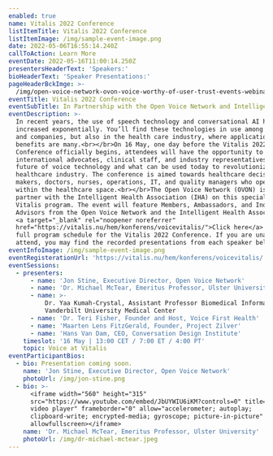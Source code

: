 ```yaml
---
enabled: true
name: Vitalis 2022 Conference
listItemTitle: Vitalis 2022 Conference
listItemImage: /img/sample-event-image.png
date: 2022-05-06T16:55:14.240Z
callToAction: Learn More
eventDate: 2022-05-16T11:00:14.250Z
presentersHeaderText: 'Speakers:'
bioHeaderText: 'Speaker Presentations:'
pageHeaderBckImge: >-
  /img/open-voice-network-ovon-voice-worthy-of-user-trust-events-webinar-temporary-header.png
eventTitle: Vitalis 2022 Conference
eventSubTitle: In Partnership with the Open Voice Network and Intelligent Health Association
eventDescription: >-
  In recent years, the use of speech technology and conversational AI has
  increased exponentially. You’ll find these technologies in use among consumer
  and companies, but also in the health care industry, where applications and
  benefits are many.<br></br>On 16 May, one day before the Vitalis 2022
  Conference officially begins, attendees will have the opportunity to hear from
  international advocates, clinical staff, and industry representatives on the
  future of voice technology and what can be used today to revolutionize the
  healthcare industry. The conference is aimed towards healthcare decision
  makers, doctors, nurses, operations, IT, and quality managers who operate
  within the healthcare space.<br></br>The Open Voice Network (OVON) is proud to
  partner with the Intelligent Health Association (IHA) on this special Voice at
  Vitalis program. The event will feature Members, Ambassadors, and Industry
  Advisors from the Open Voice Network and the Intelligent Health Association.
  <a target="_blank" rel="noopener noreferrer"
  href="https://vitalis.nu/hem/konferens/voicevitalis/">Click here</a> for the
  full program schedule for the Vitalis 2022 Conference. If you are unable to
  attend, you may find the recorded presentations from each speaker below.
eventInfoImage: /img/sample-event-image.png
eventRegisterationUrl: 'https://vitalis.nu/hem/konferens/voicevitalis/'
eventSessions:
  - presenters:
      - name: 'Jon Stine, Executive Director, Open Voice Network'
      - name: 'Dr. Michael McTear, Emeritus Professor, Ulster University'
      - name: >-
          Dr. Yaa Kumah-Crystal, Assistant Professor Biomedical Informatics,
          Vanderbilt University Medical Center
      - name: 'Dr. Teri Fisher, Founder and Host, Voice First Health'
      - name: 'Maarten Lens FitzGerald, Founder, Project Zilver'
      - name: 'Hans Van Dam, CEO, Conversation Design Institute'
    timeslot: '16 May | 13:00 CET / 7:00 ET / 4:00 PT'
    topic: Voice at Vitalis
eventParticipantBios:
  - bio: Presentation coming soon.
    name: 'Jon Stine, Executive Director, Open Voice Network'
    photoUrl: /img/jon-stine.png
  - bio: >-
      <iframe width="560" height="315"
      src="https://www.youtube.com/embed/JbUYWIU6iKM?controls=0" title="YouTube
      video player" frameborder="0" allow="accelerometer; autoplay;
      clipboard-write; encrypted-media; gyroscope; picture-in-picture"
      allowfullscreen></iframe>
    name: 'Dr. Michael McTear, Emeritus Professor, Ulster University'
    photoUrl: /img/dr-michael-mctear.jpeg
---
```


